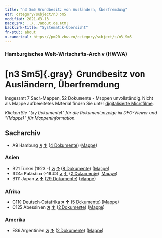 ```yaml
---
title: "n3 Sm5 Grundbesitz von Ausländern, Überfremdung"
etr: category/subject/n3 Sm5
modified: 2021-03-13
backlink: ../../about.de.html
backlink-title: "Systematik-Übersicht"
fn-stub: about
x-canonical: https://pm20.zbw.eu/category/subject/s/n3_Sm5
---
```


### Hamburgisches Welt-Wirtschafts-Archiv (HWWA)
# [n3 Sm5]{.gray}&#8201; Grundbesitz von Ausländern, Überfremdung&#160; 




Insgesamt 7 Sach-Mappen, 52 Dokumente - Mappen unvollständig.
Nicht als Mappe aufbereitetes Material finden Sie unter [digitalisierte Microfilme](/film/h1_sh.de.html).

_Klicken Sie "(xy Dokumente)" für die Dokumentanzeige im DFG-Viewer und "(Mappe)" für Mappeninformation._

## Sacharchiv



- A9 Hamburg [**&nearr;**](../../../geo/i/140905/about.de.html "Hamburg (alle Mappen)") [**&uarr;**](../../../geo/about.de.html#A9 "Ländersystematik") (<a href="https://pm20.zbw.eu/dfgview/sh/140905,145036" title="über: Hamburg : Grundbesitz von Ausländern, Überfremdung" target="_blank">4 Dokumente</a>) ([Mappe](../../../../folder/sh/1409xx/140905/1450xx/145036/about.de.html))

### Asien

- B21 Türkei (1923 -) [**&nearr;**](../../../geo/i/141111/about.de.html "Türkei (1923 -) (alle Mappen)") [**&uarr;**](../../../geo/about.de.html#B21 "Ländersystematik") (<a href="https://pm20.zbw.eu/dfgview/sh/141111,145036" title="über: Türkei (1923 -) : Grundbesitz von Ausländern, Überfremdung" target="_blank">8 Dokumente</a>) ([Mappe](../../../../folder/sh/1411xx/141111/1450xx/145036/about.de.html))
- B24a Palästina (-1945) [**&nearr;**](../../../geo/i/141115/about.de.html "Palästina (-1945) (alle Mappen)") [**&uarr;**](../../../geo/about.de.html#B24a "Ländersystematik") (<a href="https://pm20.zbw.eu/dfgview/sh/141115,145036" title="über: Palästina (-1945) : Grundbesitz von Ausländern, Überfremdung" target="_blank">2 Dokumente</a>) ([Mappe](../../../../folder/sh/1411xx/141115/1450xx/145036/about.de.html))
- B111 Japan [**&nearr;**](../../../geo/i/141272/about.de.html "Japan (alle Mappen)") [**&uarr;**](../../../geo/about.de.html#B111 "Ländersystematik") (<a href="https://pm20.zbw.eu/dfgview/sh/141272,145036" title="über: Japan : Grundbesitz von Ausländern, Überfremdung" target="_blank">29 Dokumente</a>) ([Mappe](../../../../folder/sh/1412xx/141272/1450xx/145036/about.de.html))

### Afrika

- C110 Deutsch-Ostafrika [**&nearr;**](../../../geo/i/141471/about.de.html "Deutsch-Ostafrika (alle Mappen)") [**&uarr;**](../../../geo/about.de.html#C110 "Ländersystematik") (<a href="https://pm20.zbw.eu/dfgview/sh/141471,145036" title="über: Deutsch-Ostafrika : Grundbesitz von Ausländern, Überfremdung" target="_blank">5 Dokumente</a>) ([Mappe](../../../../folder/sh/1414xx/141471/1450xx/145036/about.de.html))
- C125 Abessinien [**&nearr;**](../../../geo/i/141482/about.de.html "Abessinien (alle Mappen)") [**&uarr;**](../../../geo/about.de.html#C125 "Ländersystematik") (<a href="https://pm20.zbw.eu/dfgview/sh/141482,145036" title="über: Abessinien : Grundbesitz von Ausländern, Überfremdung" target="_blank">2 Dokumente</a>) ([Mappe](../../../../folder/sh/1414xx/141482/1450xx/145036/about.de.html))

### Amerika

- E86 Argentinien [**&nearr;**](../../../geo/i/141692/about.de.html "Argentinien (alle Mappen)") [**&uarr;**](../../../geo/about.de.html#E86 "Ländersystematik") (<a href="https://pm20.zbw.eu/dfgview/sh/141692,145036" title="über: Argentinien : Grundbesitz von Ausländern, Überfremdung" target="_blank">2 Dokumente</a>) ([Mappe](../../../../folder/sh/1416xx/141692/1450xx/145036/about.de.html))


